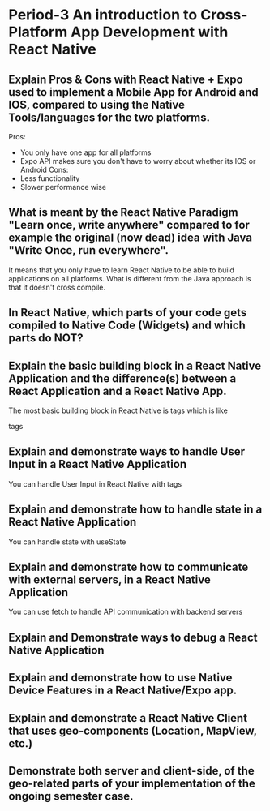 # Period-3 An introduction to Cross-Platform App Development with React Native

## Explain Pros & Cons with React Native + Expo used to implement a Mobile App for Android and IOS, compared to using the Native Tools/languages for the two platforms.
Pros: 
- You only have one app for all platforms
- Expo API makes sure you don't have to worry about whether its IOS or Android
Cons:
- Less functionality
- Slower performance wise

## What is meant by the React Native Paradigm "Learn once, write anywhere" compared to for example the original (now dead) idea with Java "Write Once, run everywhere". 
It means that you only have to learn React Native to be able to build applications on all platforms. 
What is different from the Java approach is that it doesn't cross compile.

## In React Native, which parts of your code gets compiled to Native Code (Widgets) and which parts do NOT?

## Explain the basic building block in a React Native Application and the difference(s) between a React Application and a React Native App.
The most basic building block in React Native is <View> tags which is like <Div> tags

## Explain and demonstrate ways to handle User Input in a React Native Application
You can handle User Input in React Native with <TextInput> tags

## Explain and demonstrate how to handle state in a React Native Application
You can handle state with useState

## Explain and demonstrate how to communicate with external servers, in a React Native Application
You can use fetch to handle API communication with backend servers

## Explain and Demonstrate ways to debug a React Native Application

## Explain and demonstrate how to use Native Device Features in a React Native/Expo app.

## Explain and demonstrate a React Native Client that uses geo-components (Location, MapView, etc.)

## Demonstrate both server and client-side, of the geo-related parts of your implementation of the ongoing semester case.
